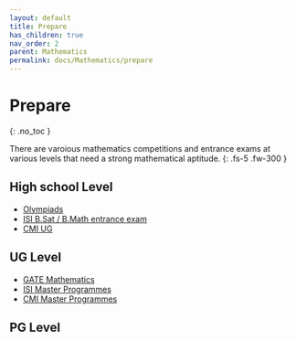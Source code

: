 ```yaml
---
layout: default
title: Prepare
has_children: true
nav_order: 2
parent: Mathematics
permalink: docs/Mathematics/prepare
---
```


# Prepare
{: .no_toc }

There are varoious mathematics competitions and entrance exams at various levels that need a strong mathematical aptitude. 
{: .fs-5 .fw-300 }

## High school Level
- [Olympiads]()
- [ISI B.Sat / B.Math entrance exam]()
- [CMI UG]()

## UG Level
- [GATE Mathematics]()
- [ISI Master Programmes]()
- [CMI Master Programmes]()

## PG Level